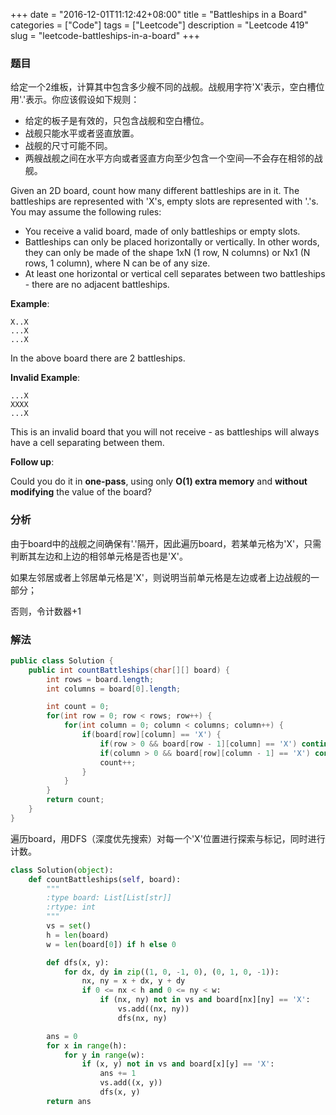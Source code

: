 +++
date = "2016-12-01T11:12:42+08:00"
title = "Battleships in a Board"
categories = ["Code"]
tags = ["Leetcode"]
description = "Leetcode 419"
slug = "leetcode-battleships-in-a-board"
+++

### 题目

给定一个2维板，计算其中包含多少艘不同的战舰。战舰用字符'X'表示，空白槽位用'.'表示。你应该假设如下规则：

* 给定的板子是有效的，只包含战舰和空白槽位。
* 战舰只能水平或者竖直放置。
* 战舰的尺寸可能不同。
* 两艘战舰之间在水平方向或者竖直方向至少包含一个空间—不会存在相邻的战舰。

Given an 2D board, count how many different battleships are in it. The battleships are represented with 'X's, empty slots are represented with '.'s. You may assume the following rules:

* You receive a valid board, made of only battleships or empty slots.
* Battleships can only be placed horizontally or vertically. In other words, they can only be made of the shape 1xN (1 row, N columns) or Nx1 (N rows, 1 column), where N can be of any size.
* At least one horizontal or vertical cell separates between two battleships - there are no adjacent battleships.

__Example__:

```console
X..X
...X
...X
```

In the above board there are 2 battleships.

__Invalid Example__:

```console
...X
XXXX
...X
```

This is an invalid board that you will not receive - as battleships will always have a cell separating between them.

__Follow up__:

Could you do it in __one-pass__, using only __O(1) extra memory__ and __without modifying__ the value of the board?

### 分析

由于board中的战舰之间确保有'.'隔开，因此遍历board，若某单元格为'X'，只需判断其左边和上边的相邻单元格是否也是'X'。

如果左邻居或者上邻居单元格是'X'，则说明当前单元格是左边或者上边战舰的一部分；

否则，令计数器+1

### 解法

```java
public class Solution {
    public int countBattleships(char[][] board) {
        int rows = board.length;
        int columns = board[0].length;

        int count = 0;
        for(int row = 0; row < rows; row++) {
            for(int column = 0; column < columns; column++) {
                if(board[row][column] == 'X') {
                    if(row > 0 && board[row - 1][column] == 'X') continue;
                    if(column > 0 && board[row][column - 1] == 'X') continue;
                    count++;
                }
            }
        }
        return count;
    }
}
```

遍历board，用DFS（深度优先搜索）对每一个'X'位置进行探索与标记，同时进行计数。

```python
class Solution(object):
    def countBattleships(self, board):
        """
        :type board: List[List[str]]
        :rtype: int
        """
        vs = set()
        h = len(board)
        w = len(board[0]) if h else 0

        def dfs(x, y):
            for dx, dy in zip((1, 0, -1, 0), (0, 1, 0, -1)):
                nx, ny = x + dx, y + dy
                if 0 <= nx < h and 0 <= ny < w:
                    if (nx, ny) not in vs and board[nx][ny] == 'X':
                        vs.add((nx, ny))
                        dfs(nx, ny)

        ans = 0
        for x in range(h):
            for y in range(w):
                if (x, y) not in vs and board[x][y] == 'X':
                    ans += 1
                    vs.add((x, y))
                    dfs(x, y)
        return ans
```
